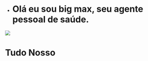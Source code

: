 - # Olá eu sou big max, seu agente pessoal de saúde. 

<img src="https://media0.giphy.com/media/C46EeKCUKxU3e/giphy.gif?cid=6c09b952bc9d236120b4ead5a5d86ca9a21858c7e3fd0a57&rid=giphy.gif&ct=g">

<br>

<h1>Tudo Nosso</h1>